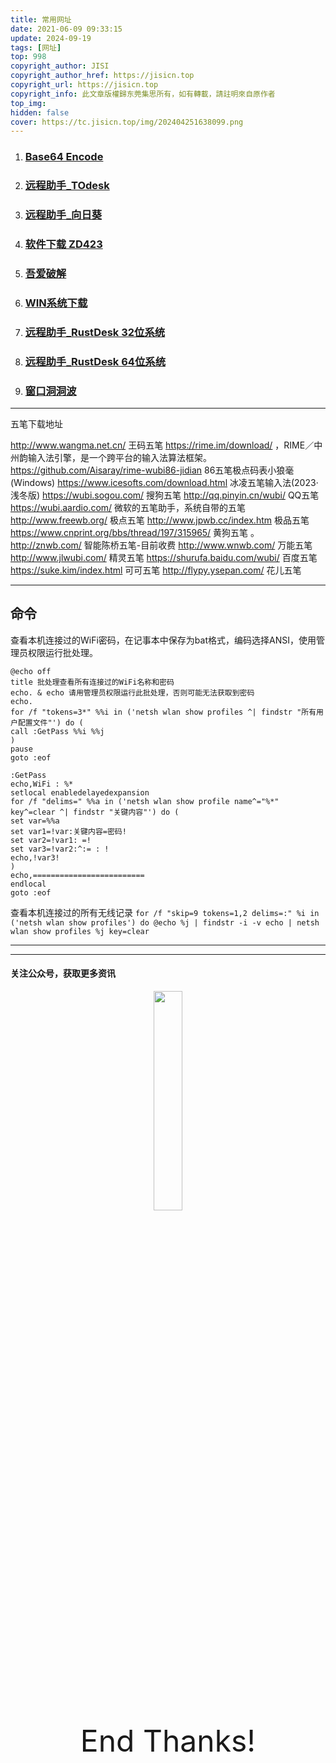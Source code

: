```yaml
---
title: 常用网址
date: 2021-06-09 09:33:15
update: 2024-09-19
tags: [网址]
top: 998
copyright_author: JISI
copyright_author_href: https://jisicn.top
copyright_url: https://jisicn.top
copyright_info: 此文章版權歸东莞集思所有，如有轉載，請註明來自原作者
top_img: 
hidden: false
cover: https://tc.jisicn.top/img/202404251638099.png
---
```



1. ### [Base64 Encode](https://codebeautify.org/base64-encode)

2. ### [远程助手_TOdesk](https://www.todesk.com/)

3. ### [远程助手_向日葵](https://sunlogin.oray.com/download/)

4. ### [软件下载 ZD423](https://www.zdfans.com/)

5. ### [吾爱破解](https://www.52pojie.cn/)

6. ### [WIN系统下载](https://tb.rg-adguard.net/public.php)

7. ### [远程助手_RustDesk 32位系统](https://cloud.jisi.cf/api/v3/file/source/1291/rustdesk-1.1.9-windows_x32.zip?sign=-ZUl9l0gmOmxZQos-eNg8CuUdWoMjwd6e-CArYnRhTk%3D%3A0)

8. ###  [远程助手_RustDesk 64位系统](https://cloud.jisi.cf/api/v3/file/source/1277/rustdesk-1.1.9-windows_x64.zip?sign=qM5Tj1lFUIRSl579gwQ0v1XVJ8GSk216TtSWJDO7WHA%3D%3A0)

9. ###  [窗口洞洞波](https://jisi.lanzout.com/b0izsr40d)

---

五笔下载地址

http://www.wangma.net.cn/ 王码五笔
https://rime.im/download/ ，RIME／中州韵输入法引擎，是一个跨平台的输入法算法框架。
https://github.com/Aisaray/rime-wubi86-jidian 86五笔极点码表小狼毫(Windows)
https://www.icesofts.com/download.html 冰凌五笔输入法(2023·浅冬版)
https://wubi.sogou.com/ 搜狗五笔
http://qq.pinyin.cn/wubi/ QQ五笔
https://wubi.aardio.com/ 微软的五笔助手，系统自带的五笔 
http://www.freewb.org/ 极点五笔
http://www.jpwb.cc/index.htm  极品五笔
https://www.cnprint.org/bbs/thread/197/315965/ 黄狗五笔 。
http://znwb.com/ 智能陈桥五笔-目前收费
http://www.wnwb.com/ 万能五笔
http://www.jlwubi.com/ 精灵五笔 
https://shurufa.baidu.com/wubi/ 百度五笔 
https://suke.kim/index.html 可可五笔
http://flypy.ysepan.com/ 花儿五笔 

---

## 命令

查看本机连接过的WiFi密码，在记事本中保存为bat格式，编码选择ANSI，使用管理员权限运行批处理。
```
@echo off
title 批处理查看所有连接过的WiFi名称和密码
echo. & echo 请用管理员权限运行此批处理，否则可能无法获取到密码
echo.
for /f "tokens=3*" %%i in ('netsh wlan show profiles ^| findstr "所有用户配置文件"') do (
call :GetPass %%i %%j
)
pause
goto :eof
 
:GetPass
echo,WiFi : %*
setlocal enabledelayedexpansion
for /f "delims=" %%a in ('netsh wlan show profile name^="%*" key^=clear ^| findstr "关键内容"') do (
set var=%%a
set var1=!var:关键内容=密码!
set var2=!var1: =!
set var3=!var2:^:= : !
echo,!var3!
)
echo,=========================
endlocal
goto :eof
```

查看本机连接过的所有无线记录
`for /f "skip=9 tokens=1,2 delims=:" %i in ('netsh wlan show profiles') do @echo %j | findstr -i -v echo | netsh wlan show profiles %j key=clear`

---





---
  #### 关注公众号，获取更多资讯

<div align="center">
    <img src="https://tc.jisicn.top/img/202404251607047.png" width="30%" height="30%"></img>
</div>



<div align='center' ><font size='50'>End Thanks!</font></div>
